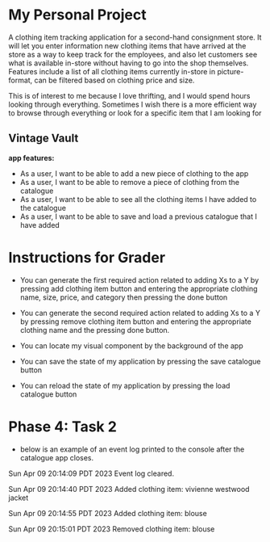 # My Personal Project 

A clothing item tracking application for a second-hand consignment store. It will let you enter information new clothing 
items that have arrived at the store as a way to keep track for the employees, and also let customers see what is 
available in-store without having to go into the shop themselves. Features include a list of all clothing items currently
in-store in picture-format, can be filtered based on clothing price and size.  

This is of interest to me because I love thrifting, and I would spend hours looking through everything.
Sometimes I wish there is a more efficient way to browse through everything or look for a specific item that I am 
looking for 


## Vintage Vault

**app features:**
- As a user, I want to be able to add a new piece of clothing to the app
- As a user, I want to be able to remove a piece of clothing from the catalogue
- As a user, I want to be able to see all the clothing items I have added to the catalogue 
- As a user, I want to be able to save and load a previous catalogue that I have added


# Instructions for Grader
- You can generate the first required action related to adding Xs to a Y by pressing add clothing item button
    and entering the appropriate clothing name, size, price, and category then pressing the done button 

- You can generate the second required action related to adding Xs to a Y by pressing remove clothing item button
    and entering the appropriate clothing name and the pressing done button. 

- You can locate my visual component by the background of the app 

- You can save the state of my application by pressing the save catalogue button 
- You can reload the state of my application by pressing the load catalogue button 

# Phase 4: Task 2
- below is an example of an event log printed to the console after the catalogue app closes.

Sun Apr 09 20:14:09 PDT 2023
Event log cleared.

Sun Apr 09 20:14:40 PDT 2023
Added clothing item: vivienne westwood jacket

Sun Apr 09 20:14:55 PDT 2023
Added clothing item: blouse

Sun Apr 09 20:15:01 PDT 2023
Removed clothing item: blouse



 